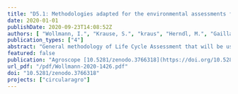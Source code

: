 ```yaml
---
title: "D5.1: Methodologies adapted for the environmental assessments for agro-ecosystems and of the food value chain"
date: 2020-01-01
publishDate: 2020-09-23T14:08:52Z
authors: [ "Wollmann, I.", "Krause, S.", "kraus", "Herndl, M.", "Gaillard, G." ]
publication_types: ["4"]
abstract: "General methodology of Life Cycle Assessment that will be used to assess the environmental evaluation of each case study. This includes the description of the used methods and tools, as well as information that applies for all studied systems. The document also comprises the methodological approach, the interpretation concept and specific assumptions for the innovative production strategies assessed within the CS of Circular Agronomics. All studied systems are described in detail and a brief overview over the further steps of the environmental assessment, including data collection and calculations is given."
featured: false
publication: "Agroscope [10.5281/zenodo.3766318](https://doi.org/10.5281/zenodo.3766318)"
url_pdf: "/pdf/Wollmann-2020-1426.pdf"
doi: "10.5281/zenodo.3766318"
projects: ["circularagro"]
---
```


